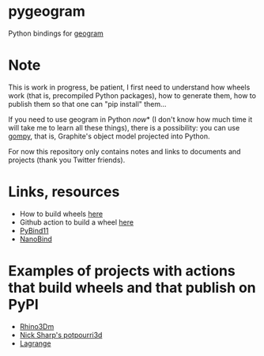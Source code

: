 # pygeogram
Python bindings for [geogram](https://github.com/BrunoLevy/geogram)

# Note
This is work in progress, be patient, I first need to understand how wheels work (that is, precompiled Python packages), how to generate them, how to publish them so that one can "pip install" them...

If you need to use geogram in Python *now** (I don't know how much time it will take me to learn all these things), there is a possibility: you can use [gompy](https://github.com/BrunoLevy/GraphiteThree/wiki/python), that is, Graphite's object model projected into Python.

For now this repository only contains notes and links to documents and projects (thank you Twitter friends).

# Links, resources
- How to build wheels [here](https://gertjanvandenburg.com/blog/wheels/) 
- Github action to build a wheel [here](https://github.com/pypa/cibuildwheel)
- [PyBind11](https://github.com/pybind/pybind11)
- [NanoBind](https://github.com/wjakob/nanobind)

# Examples of projects with actions that build wheels and that publish on PyPI
- [Rhino3Dm](https://github.com/mcneel/rhino3dm)
- [Nick Sharp's potpourri3d](https://github.com/nmwsharp/potpourri3d/blob/master/.github/workflows/build.yml)
- [Lagrange](https://github.com/adobe/lagrange)

